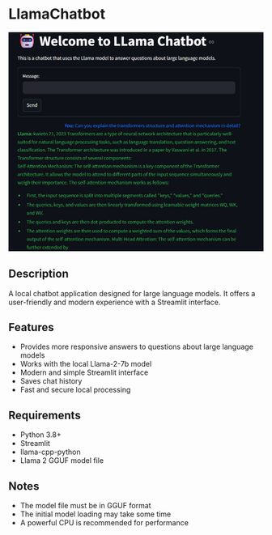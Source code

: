 # LlamaChatbot

![Llama2Chatbot](img/chatbot.png)

## Description

A local chatbot application designed for large language models. It offers a user-friendly and modern experience with a Streamlit interface.

## Features

- Provides more responsive answers to questions about large language models
- Works with the local Llama-2-7b model
- Modern and simple Streamlit interface
- Saves chat history
- Fast and secure local processing

## Requirements

- Python 3.8+
- Streamlit
- llama-cpp-python
- Llama 2 GGUF model file

## Notes

- The model file must be in GGUF format
- The initial model loading may take some time
- A powerful CPU is recommended for performance